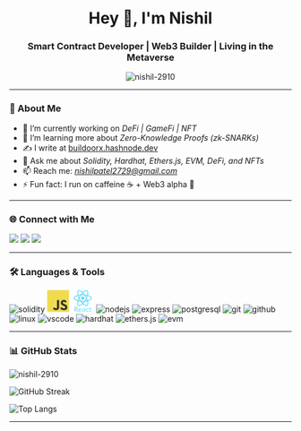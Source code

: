 <h1 align="center">Hey 👋, I'm Nishil</h1>
<h3 align="center">Smart Contract Developer | Web3 Builder | Living in the Metaverse</h3>

<p align="center">
  <img src="https://komarev.com/ghpvc/?username=nishil-2910&label=Profile%20views&color=0e75b6&style=flat" alt="nishil-2910" />
</p>

---

### 🧠 About Me

- 🔭 I’m currently working on *DeFi | GameFi | NFT*
- 🌱 I’m learning more about *Zero-Knowledge Proofs (zk-SNARKs)*
- ✍ I write at [buildoorx.hashnode.dev](https://buildoorx.hashnode.dev/)
- 💬 Ask me about *Solidity, Hardhat, Ethers.js, EVM, DeFi, and NFTs*
- 📫 Reach me: *nishilpatel2729@gmail.com*
- ⚡ Fun fact: I run on caffeine ☕ + Web3 alpha 🧠

---

### 🌐 Connect with Me

<p align="left">
  <a href="https://x.com/Nishilbuildweb3" target="blank"><img src="https://img.shields.io/twitter/follow/nishilp91819076?logo=twitter&style=for-the-badge" /></a>
  <a href="https://linkedin.com/in/nishil-patel-a95004246" target="blank"><img src="https://img.shields.io/badge/LinkedIn-blue?style=for-the-badge&logo=linkedin" /></a>
  <a href="https://buildoorx.hashnode.dev/" target="blank"><img src="https://img.shields.io/badge/Hashnode-1B1F23?style=for-the-badge&logo=hashnode" /></a>
</p>

---

### 🛠 Languages & Tools

<p align="left">
  <img src="https://cdn.jsdelivr.net/gh/devicons/devicon/icons/solidity/solidity-original.svg" width="40" height="40" alt="solidity" />
  <img src="https://raw.githubusercontent.com/devicons/devicon/master/icons/javascript/javascript-original.svg" width="40" height="40" alt="javascript" />
  <img src="https://raw.githubusercontent.com/devicons/devicon/master/icons/react/react-original-wordmark.svg" width="40" height="40" alt="react" />
  <img src="https://cdn.jsdelivr.net/gh/devicons/devicon/icons/nodejs/nodejs-original-wordmark.svg" width="40" height="40" alt="nodejs" />
  <img src="https://cdn.jsdelivr.net/gh/devicons/devicon/icons/express/express-original.svg" width="40" height="40" alt="express" />
  <img src="https://cdn.jsdelivr.net/gh/devicons/devicon/icons/postgresql/postgresql-original.svg" width="40" height="40" alt="postgresql" />
  <img src="https://cdn.jsdelivr.net/gh/devicons/devicon/icons/git/git-original.svg" width="40" height="40" alt="git" />
  <img src="https://cdn.jsdelivr.net/gh/devicons/devicon/icons/github/github-original.svg" width="40" height="40" alt="github" />
  <img src="https://cdn.jsdelivr.net/gh/devicons/devicon/icons/linux/linux-original.svg" width="40" height="40" alt="linux" />
  <img src="https://cdn.jsdelivr.net/gh/devicons/devicon/icons/vscode/vscode-original.svg" width="40" height="40" alt="vscode" />
  <img src="https://www.vectorlogo.zone/logos/hardhat_org/hardhat_org-icon.svg" width="40" height="40" alt="hardhat" />
  <img src="https://raw.githubusercontent.com/ethers-io/ethers.js/main/docs/images/ethers-logo.png" width="40" height="40" alt="ethers.js" />
  <img src="https://cryptologos.cc/logos/ethereum-eth-logo.png?v=032" width="40" height="40" alt="evm" />
</p>

---

### 📊 GitHub Stats

<p align="left">
  <img src="https://github-readme-stats.vercel.app/api?username=nishil-2910&show_icons=true&locale=en" alt="nishil-2910" />
</p>

<p align="left">
  <img src="https://github-readme-streak-stats.herokuapp.com/?user=nishil-2910" alt="GitHub Streak" />
</p>

<p align="left">
  <img src="https://github-readme-stats.vercel.app/api/top-langs?username=nishil-2910&show_icons=true&locale=en&layout=compact" alt="Top Langs" />
</p>

---

